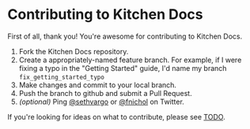 Contributing to Kitchen Docs
============================
First of all, thank you! You're awesome for contributing to Kitchen Docs.

1. Fork the Kitchen Docs repository.
2. Create a appropriately-named feature branch. For example, if I were fixing a typo in the "Getting Started" guide, I'd name my branch `fix_getting_started_typo`
3. Make changes and commit to your local branch.
4. Push the branch to github and submit a Pull Request.
5. *(optional)* Ping [@sethvargo](http://twiiter.com/sethvargo) or [@fnichol](http://twitter.com/fnichol) on Twitter.

If you're looking for ideas on what to contribute, please see [TODO](https://github.com/jamie-ci/jamie-ci.github.com/blob/source/TODO.md).
